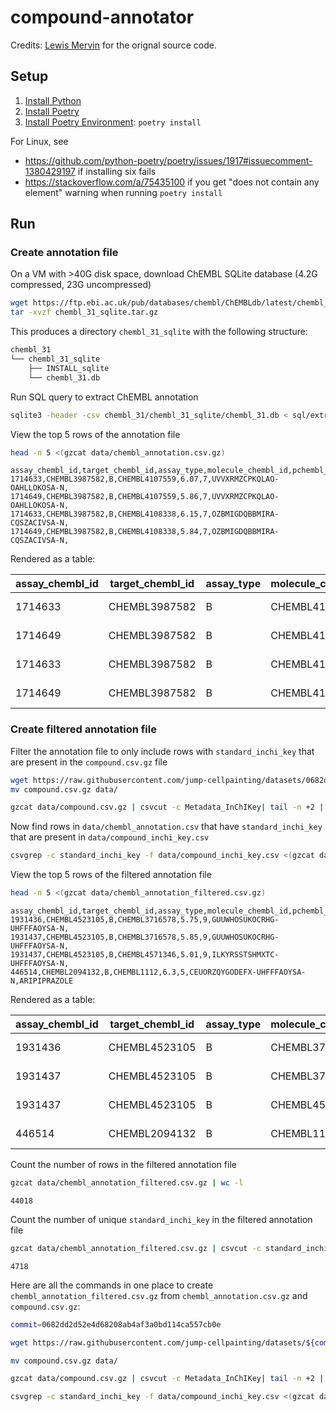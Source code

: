# compound-annotator

Credits: [Lewis Mervin](https://github.com/lewismervin1) for the orignal source code.

## Setup

1. [Install Python](https://www.python.org/downloads/)
1. [Install Poetry](https://python-poetry.org/docs/#installation)
1. [Install Poetry Environment](https://python-poetry.org/docs/basic-usage/#installing-dependencies): `poetry install`

For Linux, see

- <https://github.com/python-poetry/poetry/issues/1917#issuecomment-1380429197> if installing six fails
- <https://stackoverflow.com/a/75435100> if you get "does not contain any element" warning when running `poetry install`

## Run

### Create annotation file

On a VM with >40G disk space, download ChEMBL SQLite database (4.2G compressed, 23G uncompressed)

```sh
wget https://ftp.ebi.ac.uk/pub/databases/chembl/ChEMBLdb/latest/chembl_31_sqlite.tar.gz
tar -xvzf chembl_31_sqlite.tar.gz
```

This produces a directory `chembl_31_sqlite` with the following structure:

```sh
chembl_31
└── chembl_31_sqlite
    ├── INSTALL_sqlite
    └── chembl_31.db
```

Run SQL query to extract ChEMBL annotation

```sh
sqlite3 -header -csv chembl_31/chembl_31_sqlite/chembl_31.db < sql/extract_chembl_annotation.sql | gzip > data/chembl_annotation.csv
```

View the top 5 rows of the annotation file

```sh
head -n 5 <(gzcat data/chembl_annotation.csv.gz)
```

```text
assay_chembl_id,target_chembl_id,assay_type,molecule_chembl_id,pchembl_value,confidence_score,standard_inchi_key,pref_name
1714633,CHEMBL3987582,B,CHEMBL4107559,6.07,7,UVVXRMZCPKQLAO-OAHLLOKOSA-N,
1714649,CHEMBL3987582,B,CHEMBL4107559,5.86,7,UVVXRMZCPKQLAO-OAHLLOKOSA-N,
1714633,CHEMBL3987582,B,CHEMBL4108338,6.15,7,OZBMIGDQBBMIRA-CQSZACIVSA-N,
1714649,CHEMBL3987582,B,CHEMBL4108338,5.84,7,OZBMIGDQBBMIRA-CQSZACIVSA-N,
```

Rendered as a table:

| assay_chembl_id | target_chembl_id | assay_type | molecule_chembl_id | pchembl_value | confidence_score | standard_inchi_key          | pref_name |
|-----------------|------------------|------------|--------------------|---------------|------------------|-----------------------------|-----------|
| 1714633         | CHEMBL3987582    | B          | CHEMBL4107559      | 6.07          | 7                | UVVXRMZCPKQLAO-OAHLLOKOSA-N |           |
| 1714649         | CHEMBL3987582    | B          | CHEMBL4107559      | 5.86          | 7                | UVVXRMZCPKQLAO-OAHLLOKOSA-N |           |
| 1714633         | CHEMBL3987582    | B          | CHEMBL4108338      | 6.15          | 7                | OZBMIGDQBBMIRA-CQSZACIVSA-N |           |
| 1714649         | CHEMBL3987582    | B          | CHEMBL4108338      | 5.84          | 7                | OZBMIGDQBBMIRA-CQSZACIVSA-N |           |

### Create filtered annotation file

Filter the annotation file to only include rows with `standard_inchi_key` that are present in the `compound.csv.gz` file

```sh
wget https://raw.githubusercontent.com/jump-cellpainting/datasets/0682dd2d52e4d68208ab4af3a0bd114ca557cb0e/metadata/compound.csv.gz
mv compound.csv.gz data/
```

```sh
gzcat data/compound.csv.gz | csvcut -c Metadata_InChIKey| tail -n +2 | sort | uniq > data/compound_inchi_key.csv
```

Now find rows in `data/chembl_annotation.csv` that have `standard_inchi_key` that are present in `data/compound_inchi_key.csv`

```sh
csvgrep -c standard_inchi_key -f data/compound_inchi_key.csv <(gzcat data/chembl_annotation.csv.gz) | gzip > data/chembl_annotation_filtered.csv.gz
```

View the top 5 rows of the filtered annotation file

```sh
head -n 5 <(gzcat data/chembl_annotation_filtered.csv.gz)
```

```text
assay_chembl_id,target_chembl_id,assay_type,molecule_chembl_id,pchembl_value,confidence_score,standard_inchi_key,pref_name
1931436,CHEMBL4523105,B,CHEMBL3716578,5.75,9,GUUWHOSUKOCRHG-UHFFFAOYSA-N,
1931437,CHEMBL4523105,B,CHEMBL3716578,5.85,9,GUUWHOSUKOCRHG-UHFFFAOYSA-N,
1931437,CHEMBL4523105,B,CHEMBL4571346,5.01,9,ILKYRSSTSHMXTC-UHFFFAOYSA-N,
446514,CHEMBL2094132,B,CHEMBL1112,6.3,5,CEUORZQYGODEFX-UHFFFAOYSA-N,ARIPIPRAZOLE
```

Rendered as a table:

| assay_chembl_id | target_chembl_id | assay_type | molecule_chembl_id | pchembl_value | confidence_score | standard_inchi_key          | pref_name    |
|-----------------|------------------|------------|--------------------|---------------|------------------|-----------------------------|--------------|
| 1931436         | CHEMBL4523105    | B          | CHEMBL3716578      | 5.75          | 9                | GUUWHOSUKOCRHG-UHFFFAOYSA-N |              |
| 1931437         | CHEMBL4523105    | B          | CHEMBL3716578      | 5.85          | 9                | GUUWHOSUKOCRHG-UHFFFAOYSA-N |              |
| 1931437         | CHEMBL4523105    | B          | CHEMBL4571346      | 5.01          | 9                | ILKYRSSTSHMXTC-UHFFFAOYSA-N |              |
| 446514          | CHEMBL2094132    | B          | CHEMBL1112         | 6.3           | 5                | CEUORZQYGODEFX-UHFFFAOYSA-N | ARIPIPRAZOLE |

Count the number of rows in the filtered annotation file

```sh
gzcat data/chembl_annotation_filtered.csv.gz | wc -l
```

```text
44018
```

Count the number of unique `standard_inchi_key` in the filtered annotation file

```sh
gzcat data/chembl_annotation_filtered.csv.gz | csvcut -c standard_inchi_key | tail -n +2 | sort | uniq | wc -l
```

```text
4718
```

Here are all the commands in one place to create `chembl_annotation_filtered.csv.gz` from `chembl_annotation.csv.gz` and `compound.csv.gz`:

```sh
commit=0682dd2d52e4d68208ab4af3a0bd114ca557cb0e

wget https://raw.githubusercontent.com/jump-cellpainting/datasets/${commit}/metadata/compound.csv.gz

mv compound.csv.gz data/

gzcat data/compound.csv.gz | csvcut -c Metadata_InChIKey| tail -n +2 | sort | uniq > data/compound_inchi_key.csv

csvgrep -c standard_inchi_key -f data/compound_inchi_key.csv <(gzcat data/chembl_annotation.csv.gz) | gzip > data/chembl_annotation_filtered.csv.gz
```
